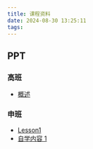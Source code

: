 ```yaml
---
title: 课程资料
date: 2024-08-30 13:25:11
tags:
---
```


## PPT

### 高班

- [概述](http://8.130.103.241/public/course/2/grep.pdf)

### 申班

- [Lesson1](http://10.251.252.238/public/course/2/Lesson1.pdf)
- [自学内容 1](http://10.251.252.238/public/course/2/%E8%87%AA%E5%AD%A6%E5%86%85%E5%AE%B9_1.pdf)
